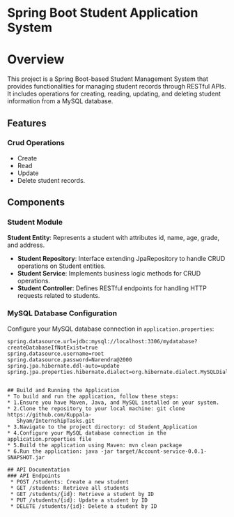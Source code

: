 # Spring Boot Student Application System

# Overview

This project is a Spring Boot-based Student Management System that provides functionalities for managing student records through RESTful APIs. It includes operations for creating, reading, updating, and deleting student information from a MySQL database.

## Features

### Crud Operations
* Create
* Read
* Update
* Delete student records.

## Components
### Student Module

**Student Entity**: Represents a student with attributes id, name, age, grade, and address.
- **Student Repository**: Interface extending JpaRepository to handle CRUD operations on Student entities.
- **Student Service**: Implements business logic methods for CRUD operations.
- **Student Controller**: Defines RESTful endpoints for handling HTTP requests related to students.

### MySQL Database Configuration

Configure your MySQL database connection in `application.properties`:

```properties
spring.datasource.url=jdbc:mysql://localhost:3306/mydatabase?createDatabaseIfNotExist=true
spring.datasource.username=root
spring.datasource.password=Narendra@2000
spring.jpa.hibernate.ddl-auto=update
spring.jpa.properties.hibernate.dialect=org.hibernate.dialect.MySQLDialect


## Build and Running the Application
* To build and run the application, follow these steps:
* 1.Ensure you have Maven, Java, and MySQL installed on your system.
* 2.Clone the repository to your local machine: git clone https://github.com/Kuppala- 
   Shyam/InternshipTasks.git
* 3.Navigate to the project directory: cd Student_Application
* 4.Configure your MySQL database connection in the application.properties file
* 5.Build the application using Maven: mvn clean package
* 6.Run the application: java -jar target/Account-service-0.0.1-SNAPSHOT.jar

## API Documentation
### API Endpoints
 * POST /students: Create a new student
 * GET /students: Retrieve all students
 * GET /students/{id}: Retrieve a student by ID
 * PUT /students/{id}: Update a student by ID
 * DELETE /students/{id}: Delete a student by ID
